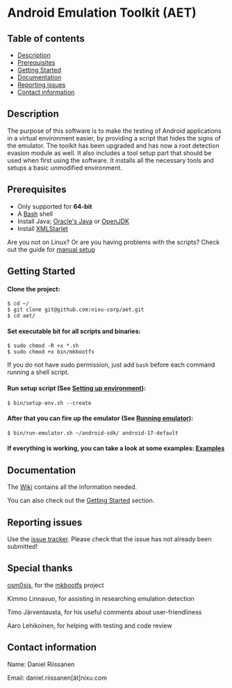 # Android Emulation Toolkit (AET) #

## Table of contents ##
* [Description](#description)
* [Prerequisites](#prerequisites)
* [Getting Started](#getting-started)
* [Documentation](#documentation)
* [Reporting issues](#reporting-issues)
* [Contact information](#contact-information)


## Description ##
The purpose of this software is to make the testing of Android applications in
a virtual environment easier, by providing a script that hides the signs of
the emulator. The toolkit has been upgraded and has now a root detection
evasion module as well. It also includes a tool setup part that should be used when first
using the software. It installs all the necessary tools and setups a basic
unmodified environment.


## Prerequisites ##
* Only supported for **64-bit**
* A [Bash][1] shell
* Install Java; [Oracle's Java][2] or [OpenJDK][3]
* Install [XMLStarlet][4]

Are you not on Linux? Or are you having problems with the scripts? Check out the
guide for [manual setup][5]

## Getting Started ##
#### Clone the project: ####
```
$ cd ~/
$ git clone git@github.com:nixu-corp/aet.git
$ cd aet/
```

#### Set executable bit for all scripts and binaries: ####
```
$ sudo chmod -R +x *.sh
$ sudo chmod +x bin/mkbootfs
```
If you do not have sudo permission, just add `bash` before each command running a shell script.

#### Run setup script (See [Setting up environment][6]): ####
```
$ bin/setup-env.sh --create
```

#### After that you can fire up the emulator (See [Running emulator][8]): ####
```
$ bin/run-emulator.sh ~/android-sdk/ android-17-default
```

#### If everything is working, you can take a look at some examples: [Examples][9] ####


## Documentation ##
The [Wiki][10] contains all the information needed.

You can also check out the [Getting Started](#getting-started) section.


## Reporting issues ##
Use the [issue tracker][11]. Please check that the issue has not already
been submitted!


## Special thanks ##
[osm0sis][12], for the [mkbootfs][13] project

Kimmo Linnavuo, for assisting in researching emulation detection

Timo Järventausta, for his useful comments about user-friendliness

Aaro Lehikoinen, for helping with testing and code review


## Contact information ##

Name:   Daniel Riissanen

Email:  daniel.riissanen[ät]nixu.com

<!--- Links -->
[1]: https://en.wikipedia.org/wiki/Bash_%28Unix_shell%29
[2]: http://java.com/en/download/
[3]: http://openjdk.java.net/install/
[4]: http://xmlstar.sourceforge.net/download.php
[5]: https://github.com/nixu-corp/aet/wiki/Manual-setup
[6]: https://github.com/nixu-corp/aet/wiki/Setting-up-environment
[8]: https://github.com/nixu-corp/aet/wiki/Running-the-emulator
[9]: https://github.com/nixu-corp/aet/wiki/Examples
[10]: https://github.com/nixu-corp/aet/wiki
[11]: https://github.com/nixu-corp/aet/issues
[12]: https://github.com/osm0sis
[13]: https://github.com/osm0sis/mkbootfs
